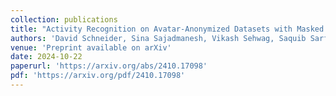 ```yaml
---
collection: publications
title: "Activity Recognition on Avatar-Anonymized Datasets with Masked Differential Privacy"
authors: 'David Schneider, Sina Sajadmanesh, Vikash Sehwag, Saquib Sarfraz, Rainer Stiefelhagen, Lingjuan Lyu, Vivek Sharma'
venue: 'Preprint available on arXiv'
date: 2024-10-22
paperurl: 'https://arxiv.org/abs/2410.17098'
pdf: 'https://arxiv.org/pdf/2410.17098'
---
```

